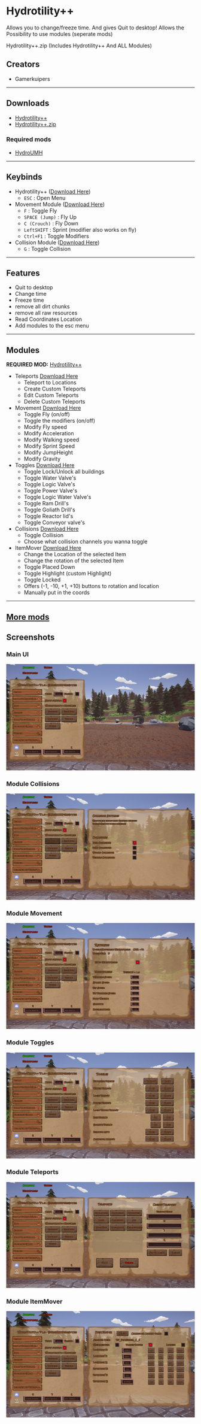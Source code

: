 # Hydrotility++

Allows you to change/freeze time. And gives Quit to desktop! Allows the Possibility to use modules (seperate mods)

Hydrotility++.zip (Includes Hydrotility++ And ALL Modules)

## Creators

- Gamerkuipers

-----------

## Downloads

- [Hydrotility++](https://github.com/Gamerkuipers/Hydroneer-Modding/raw/main/1.x/500-Hydrotility++_P.pak)
- [Hydrotility++.zip](https://github.com/Gamerkuipers/Hydroneer-Modding/raw/main/1.x/Hydrotility++_Complete.zip)

### Required mods

- [HydroUMH](https://github.com/RHlNO/HydroneerModding/raw/main/Release%20Mods/501-HydroUMH_P.pak)

-----------

## Keybinds

- Hydrotility++ ([Download Here](https://github.com/Gamerkuipers/Hydroneer-Modding/raw/main/1.x/500-Hydrotility++_P.pak))
  - `ESC` : Open Menu
- Movement Module ([Download Here](https://github.com/Gamerkuipers/Hydroneer-Modding/raw/main/1.x/500-ModuleMovement_P.pak))
  - `F` : Toggle Fly
  - `SPACE (Jump)` : Fly Up
  - `C (Crouch)` : Fly Down
  - `LeftSHIFT` : Sprint (modifier also works on fly)
  - `Ctrl+F1` : Toggle Modifiers
- Collision Module ([Download Here](https://github.com/Gamerkuipers/Hydroneer-Modding/raw/main/1.x/500-ModuleCollision_P.pak))
  - `G` : Toggle Collision

-----------

## Features

- Quit to desktop
- Change time
- Freeze time
- remove all dirt chunks
- remove all raw resources
- Read Coordinates Location
- Add modules to the esc menu

-----------

## Modules

**REQUIRED MOD:** [Hydrotility++](https://github.com/Gamerkuipers/Hydroneer-Modding/raw/main/1.x/500-Hydrotility++_P.pak)

- Teleports [Download Here](https://github.com/Gamerkuipers/Hydroneer-Modding/raw/main/1.x/500-ModuleTeleport_P.pak)
  - Teleport to Locations
  - Create Custom Teleports
  - Edit Custom Teleports
  - Delete Custom Teleports
- Movement [Download Here](https://github.com/Gamerkuipers/Hydroneer-Modding/raw/main/1.x/500-ModuleMovement_P.pak)
  - Toggle Fly (on/off)
  - Toggle the modifiers (on/off)
  - Modify Fly speed
  - Modify Acceleration
  - Modify Walking speed
  - Modify Sprint Speed
  - Modify JumpHeight
  - Modify Gravity
- Toggles [Download Here](https://github.com/Gamerkuipers/Hydroneer-Modding/raw/main/1.x/500-ModuleToggles_P.pak)
  - Toggle Lock/Unlock all buildings
  - Toggle Water Valve's
  - Toggle Logic Valve's
  - Toggle Power Valve's
  - Toggle Logic Water Valve's
  - Toggle Ram Drill's
  - Toggle Goliath Drill's
  - Toggle Reactor lid's
  - Toggle Conveyor valve's
- Collisions [Download Here](https://github.com/Gamerkuipers/Hydroneer-Modding/raw/main/1.x/500-ModuleCollisions_P.pak)
  - Toggle Collision
  - Choose what collision channels you wanna toggle
- ItemMover [Download Here](https://github.com/Gamerkuipers/Hydroneer-Modding/raw/main/1.x/500-ModuleItemMover_P.pak)
  - Change the Location of the selected Item
  - Change the rotation of the selected Item
  - Toggle Placed Down
  - Toggle Highlight (custom Highlight)
  - Toggle Locked
  - Offers (-1, -10, +1, +10) buttons to rotation and location
  - Manually put in the coords

-----------

## [More mods](../../../)

## Screenshots

### Main UI

![Main UI](./img/Hydrotility++_Main.png)

### Module Collisions

![Module Collisions](./img/Hydrotility++_Collisions.png)

### Module Movement

![Module Collisions](./img/Hydrotility++_Movement.png)

### Module Toggles

![Module Collisions](./img/Hydrotility++_Toggles.png)

### Module Teleports

![Module Collisions](./img/Hydrotility++_Teleports.png)

### Module ItemMover

![Module ItemMover](./img/Hydrotility++_ItemMover.png)
